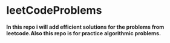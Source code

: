 # leetCodeProblems
**In this repo i will add efficient solutions for the problems from leetcode.Also this repo is for practice algorithmic problems.**
